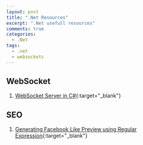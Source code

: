 ```yaml
---
layout: post
title: ".Net Resources"
excerpt: ".Net usefull resources"
comments: true
categories:
  - .Net
tags: 
  - .net
  - websockets
---
```


## WebSocket
1. [WebSocket Server in C#](http://www.codeproject.com/Articles/1063910/WebSocket-Server-in-Csharp){:target="_blank"}

## SEO
1. [Generating Facebook Like Preview using Regular Expression](http://www.codeproject.com/Articles/1120681/Generating-Facebook-Like-Preview-using-Regular-Exp){:target="_blank"}
